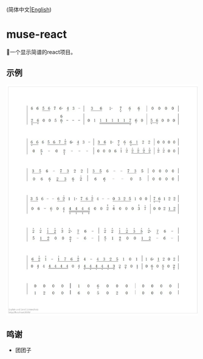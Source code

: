 (简体中文|[English](README.en_US.md))
# muse-react
🎼一个显示简谱的react项目。

## 示例
![example](example/a.jpg)

## 鸣谢
* 团团子
